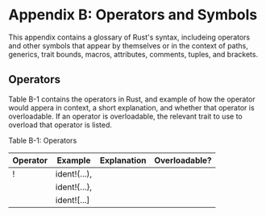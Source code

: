 # Appendix B: Operators and Symbols

This appendix contains a glossary of Rust's syntax, includeing operators and other symbols that
appear by themselves or in the context of paths, generics, trait bounds, macros, attributes,
comments, tuples, and brackets.


## Operators

Table B-1 contains the operators in Rust, and example of how the operator would appera in context, a
short explanation, and whether that operator is overloadable. If an operator is overloadable, the
relevant trait to use to overload that operator is listed.

Table B-1: Operators

| Operator  | Example           | Explanation                   | Overloadable?     |
| --------- | ----------------- | ----------------------------- | ----------------- |
| !         | ident!(...),      |                               |                   |
|           | ident!{...},      |                               |                   |
|           | ident![...]       |                               |                   |
